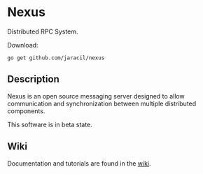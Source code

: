 # Nexus
Distributed RPC System.

Download:
```shell
go get github.com/jaracil/nexus
```

## Description

Nexus is an open source messaging server designed to allow communication and synchronization between multiple distributed components. 

This software is in beta state.

## Wiki

Documentation and tutorials are found in the [wiki](https://github.com/jaracil/nexus/wiki).
